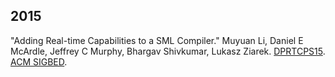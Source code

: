 
## 2015

"Adding Real-time Capabilities to a SML Compiler." Muyuan Li, Daniel E McArdle, Jeffrey C Murphy, Bhargav Shivkumar, Lukasz Ziarek. [DPRTCPS15](http://www2.cs.uh.edu/~acheng/dprtcps.html). [ACM SIGBED](http://dl.acm.org/citation.cfm?id=2930958).


